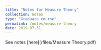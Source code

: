 ```yaml
---
title: "Notes for Measure Theory"
collection: notes
type: "Graduate course"
permalink: /notes/measure-theory
date: 2019-07-31
---
```


See notes [here](/files/Measure Theory.pdf)

